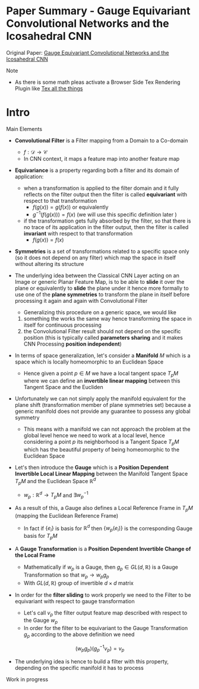 
# Paper Summary - Gauge Equivariant Convolutional Networks and the Icosahedral CNN 

Original Paper: [Gauge Equivariant Convolutional Networks and the Icosahedral CNN](https://arxiv.org/abs/1902.04615)

Note 

- As there is some math pleas activate a Browser Side Tex Rendering Plugin like [Tex all the things](https://chrome.google.com/webstore/detail/tex-all-the-things/cbimabofgmfdkicghcadidpemeenbffn) 

# Intro 

Main Elements 

- **Convolutional Filter** is a Filter mapping from a Domain to a Co-domain 
  - $f : \mathcal{D} \rightarrow \mathcal{C}$
  - In CNN context, it maps a feature map into another feature map 

- **Equivariance** is a property regarding both a filter and its domain of application: 
  - when a transformation is applied to the filter domain and it fully reflects on the filter output then the filter is called **equivariant** with respect to that transformation 
    - $f(g(x)) = g(f(x))$ or equivalently 
    - $g^{-1}(f(g(x))) = f(x)$ (we will use this specific definition later )
  - if the transformation gets fully absorbed by the filter, so that there is no trace of its application in the filter output, then the filter is called **invariant** with respect to that transformation 
    - $f(g(x)) = f(x)$

- **Symmetries** is a set of transformations related to a specific space only (so it does not depend on any filter) which map the space in itself without altering its structure 

- The underlying idea between the Classical CNN Layer acting on an Image or generic Planar Feature Map, is to be able to **slide** it over the plane or equivalently to **slide** the plane under it hence more formally to use one of the **plane symmetries** to transform the plane in itself before processing it again and again with Convolutional Filter 
  - Generalizing this procedure on a generic space, we would like 
  1. something the works the same way hence transforming the space in itself for continuous processing 
  2. the Convolutional Filter result should not depend on the specific position (this is typically called **parameters sharing** and it makes CNN Processing **position independent**)


- In terms of space generalization, let's consider a **Manifold** $M$ which is a space which is locally homeomorphic to an Euclidean Space 
  - Hence given a point $p \in M$ we have a local tangent space $T_{p}M$ where we can define an **invertible linear mapping** between this Tangent Space and the Eucliden 


- Unfortunately we can not simply apply the manifold equivalent for the plane shift (transformation member of plane symmetries set) because a generic manifold does not provide any guarantee to possess any global symmetry 
  - This means with a manifold we can not approach the problem at the global level hence we need to work at a local level, hence considering a point $p$ its neighborhood is a Tangent Space $T_{p}M$ which has the beautiful property of being homeomorphic to the Euclidean Space 



- Let's then introduce the **Gauge** which is a **Position Dependent Invertible Local Linear Mapping** between the Manifold Tangent Space $T_{p}M$ and the Euclidean Space $\mathbb{R}^{d}$  
  - $w_{p} : \mathbb{R}^{d} \rightarrow T_{p}M$ and $\exists w_{p}^{-1}$

- As a result of this, a Gauge also defines a Local Reference Frame in $T_{p}M$ (mapping the Euclidean Reference Frame) 
  - In fact if $\{e_{i}\}$ is basis for $\mathbb{R}^{d}$ then $\{w_{p}(e_{i})\}$ is the corresponding Gauge basis for $T_{p}M$


- A **Gauge Transformation** is a **Position Dependent Invertible Change of the Local Frame** 
  - Mathematically if $w_{p}$ is a Gauge, then $g_{p} \in GL(d, \mathbb{R})$ is a Gauge Transformation so that $w_{p} \rightarrow w_{p}g_{p}$
  - With $GL(d, \mathbb{R})$ group of invertible $d \times d$ matrix 

- In order for the **filter sliding** to work properly we need to the Filter to be equivariant with respect to gauge transformation 
  - Let's call $v_{p}$ the filter output feature map described with respect to the Gauge $w_{p}$
  - In order for the filter to be equivariant to the Gauge Transformation $g_{p}$ according to the above definition we need 
  
$$ (w_{p}g_{p})(g_{p}^{-1}v_{p}) = v_{p} $$


- The underlying idea is hence to build a filter with this property, depending on the specific manifold it has to process 

Work in progress 









